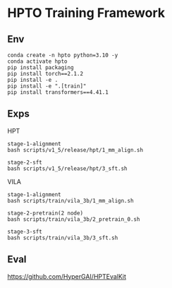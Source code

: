 # HPTO Training Framework

## Env
```
conda create -n hpto python=3.10 -y
conda activate hpto
pip install packaging
pip install torch==2.1.2
pip install -e .
pip install -e ".[train]"
pip install transformers==4.41.1
```

## Exps
HPT
```
stage-1-alignment
bash scripts/v1_5/release/hpt/1_mm_align.sh

stage-2-sft
bash scripts/v1_5/release/hpt/3_sft.sh
```

VILA
```
stage-1-alignment
bash scripts/train/vila_3b/1_mm_align.sh

stage-2-pretrain(2 node)
bash scripts/train/vila_3b/2_pretrain_0.sh

stage-3-sft
bash scripts/train/vila_3b/3_sft.sh
```

## Eval
https://github.com/HyperGAI/HPTEvalKit